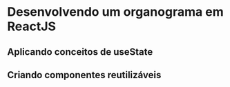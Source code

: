 # Desenvolvendo um organograma em ReactJS 
## Aplicando conceitos de useState 
## Criando componentes reutilizáveis 